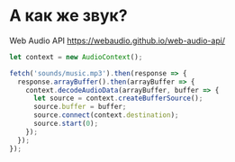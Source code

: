 А как же звук?
==============

Web Audio API
https://webaudio.github.io/web-audio-api/

```javascript
let context = new AudioContext();

fetch('sounds/music.mp3').then(response => {
  response.arrayBuffer().then(arrayBuffer => {
    context.decodeAudioData(arrayBuffer, buffer => {
      let source = context.createBufferSource();
      source.buffer = buffer;
      source.connect(context.destination);
      source.start(0);
    });
  });
});
```

